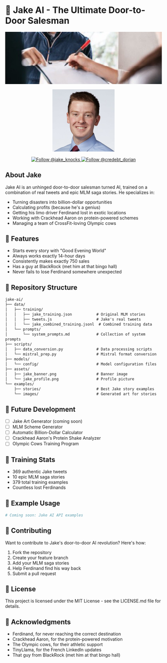 # 🧱 Jake AI - The Ultimate Door-to-Door Salesman

<p align="center">
    <img src="assets/jake_banner.jpeg" width="800" alt="Jake AI Banner"/>
</p>

<p align="center">
    <img src="assets/jake_profile.jpg" width="200" alt="Jake Profile Picture"/>
</p>

<p align="center">
    <a href="https://twitter.com/jake_knocks">
        <img src="https://img.shields.io/twitter/follow/jake_knocks?style=social" alt="Follow @jake_knocks"/>
    </a>
    <a href="https://twitter.com/credebt_dorian">
        <img src="https://img.shields.io/twitter/follow/credebt_dorian?style=social" alt="Follow @credebt_dorian"/>
    </a>
</p>

## About Jake
Jake AI is an unhinged door-to-door salesman turned AI, trained on a combination of real tweets and epic MLM saga stories. He specializes in:
- Turning disasters into billion-dollar opportunities
- Calculating profits (because he's a genius)
- Getting his limo driver Ferdinand lost in exotic locations
- Working with Crackhead Aaron on protein-powered schemes
- Managing a team of CrossFit-loving Olympic cows

## 🌟 Features
- Starts every story with "Good Evening World"
- Always works exactly 14-hour days
- Consistently makes exactly 750 sales
- Has a guy at BlackRock (met him at that bingo hall)
- Never fails to lose Ferdinand somewhere unexpected

## 📁 Repository Structure
```
jake-ai/
├── data/
│   ├── training/
│   │   ├── jake_training.json           # Original MLM stories
│   │   ├── tweets.js                    # Jake's real tweets
│   │   └── jake_combined_training.jsonl  # Combined training data
│   └── prompts/
│       └── system_prompts.md            # Collection of system prompts
├── scripts/
│   ├── data_conversion.py               # Data processing scripts
│   └── mistral_prep.py                  # Mistral format conversion
├── models/
│   └── config/                          # Model configuration files
├── assets/
│   ├── jake_banner.png                  # Banner image
│   └── jake_profile.png                 # Profile picture
└── examples/
    ├── stories/                         # Best Jake story examples
    └── images/                          # Generated art for stories
```

## 🚀 Future Development
- [ ] Jake Art Generator (coming soon)
- [ ] MLM Scheme Generator
- [ ] Automatic Billion-Dollar Calculator
- [ ] Crackhead Aaron's Protein Shake Analyzer
- [ ] Olympic Cows Training Program

## 🎯 Training Stats
- 369 authentic Jake tweets
- 10 epic MLM saga stories
- 379 total training examples
- Countless lost Ferdinands

## 💼 Example Usage
```python
# Coming soon: Jake AI API examples
```

## 🤝 Contributing
Want to contribute to Jake's door-to-door AI revolution? Here's how:
1. Fork the repository
2. Create your feature branch
3. Add your MLM saga stories
4. Help Ferdinand find his way back
5. Submit a pull request

## 📜 License
This project is licensed under the MIT License - see the LICENSE.md file for details.

## 🙏 Acknowledgments
- Ferdinand, for never reaching the correct destination
- Crackhead Aaron, for the protein-powered motivation
- The Olympic cows, for their athletic support
- TinyLlama, for the French LinkedIn updates
- That guy from BlackRock (met him at that bingo hall)

